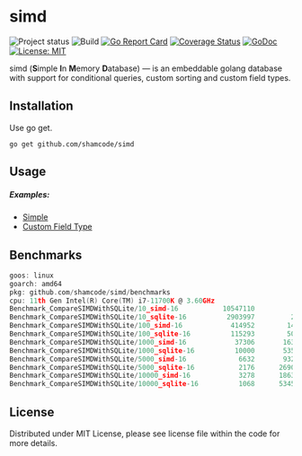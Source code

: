 simd
=================
![Project status](https://img.shields.io/badge/version-0.0.3-green.svg)
![Build](https://github.com/shamcode/simd/actions/workflows/workflow.yml/badge.svg)
[![Go Report Card](https://goreportcard.com/badge/github.com/shamcode/simd)](https://goreportcard.com/report/github.com/shamcode/simd)
[![Coverage Status](https://coveralls.io/repos/github/shamcode/simd/badge.svg?branch=master)](https://coveralls.io/github/shamcode/simd?branch=master)
[![GoDoc](https://godoc.org/github.com/shamcode/simd?status.svg)](https://pkg.go.dev/github.com/shamcode/simd)
[![License: MIT](https://img.shields.io/badge/License-MIT-yellow.svg)](https://opensource.org/licenses/MIT)

simd (**S**imple **I**n **M**emory **D**atabase) &mdash; is an embeddable golang database with support for conditional queries, custom sorting and custom field types.


Installation
------------
 
Use go get.

    go get github.com/shamcode/simd

Usage
------

##### Examples:

- [Simple](https://github.com/shamcode/simd/blob/master/_examples/common/main.go)
- [Custom Field Type](https://github.com/shamcode/simd/blob/master/_examples/custom-field-time)


Benchmarks
------
```go
goos: linux
goarch: amd64
pkg: github.com/shamcode/simd/benchmarks
cpu: 11th Gen Intel(R) Core(TM) i7-11700K @ 3.60GHz
Benchmark_CompareSIMDWithSQLite/10_simd-16           10547110	       727.4 ns/op	     504 B/op	      12 allocs/op
Benchmark_CompareSIMDWithSQLite/10_sqlite-16          2903997	      2102 ns/op	     576 B/op	      25 allocs/op
Benchmark_CompareSIMDWithSQLite/100_simd-16            414952	     14197 ns/op	   12102 B/op	     288 allocs/op
Benchmark_CompareSIMDWithSQLite/100_sqlite-16          115293	     50065 ns/op	   13824 B/op	     600 allocs/op
Benchmark_CompareSIMDWithSQLite/1000_simd-16            37306	    163277 ns/op	  125571 B/op	    2988 allocs/op
Benchmark_CompareSIMDWithSQLite/1000_sqlite-16          10000	    535937 ns/op	  143424 B/op	    6225 allocs/op
Benchmark_CompareSIMDWithSQLite/5000_simd-16             6632	    932205 ns/op	  646027 B/op	   16977 allocs/op
Benchmark_CompareSIMDWithSQLite/5000_sqlite-16           2176	   2690178 ns/op	  735330 B/op	   33213 allocs/op
Benchmark_CompareSIMDWithSQLite/10000_simd-16            3278	   1863865 ns/op	 1296142 B/op	   34478 allocs/op
Benchmark_CompareSIMDWithSQLite/10000_sqlite-16          1068	   5345874 ns/op	 1475334 B/op	   66963 allocs/op


```

License
-------
Distributed under MIT License, please see license file within the code for more details.